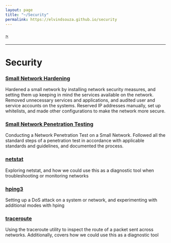 ```yaml
---
layout: page
title: "~/Security"
permalink: https://elvindsouza.github.io/security
---
```


#### [~](../README.md)

---

# Security

### [Small Network Hardening](https://elvindsouza.github.io/NetworkPenetrationTesting)

Hardened a small network by installing network security measures, and setting them up keeping in mind the services available on the network. Removed unnecessary services and applications, and audited user and service accounts on the systems. Reserved IP addresses manually, set up whitelists, and made other configurations to make the network more secure.

### [Small Network Penetration Testing](https://elvindsouza.github.io/hardening)

Conducting a Network Penetration Test on a Small Network. Followed all the standard steps of a penetration test in accordance with applicable standards and guidelines, and documented the process.

### [netstat](netstat_linux.html)

Exploring netstat, and how we could use this as a diagnostic tool when troubleshooting or monitoring networks

### [hping3](hping3.html)

Setting up a DoS attack on a system or network, and experimenting with additional modes with hping

### [traceroute](traceroute.html)

Using the traceroute utility to inspect the route of a packet sent across networks. Additionally, covers how we could use this as a diagnostic tool
